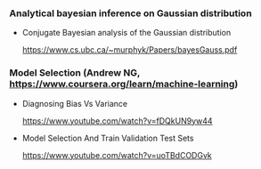### Analytical bayesian inference on Gaussian distribution
* Conjugate Bayesian analysis of the Gaussian distribution

  https://www.cs.ubc.ca/~murphyk/Papers/bayesGauss.pdf

### Model Selection (Andrew NG, https://www.coursera.org/learn/machine-learning)
* Diagnosing Bias Vs Variance

  https://www.youtube.com/watch?v=fDQkUN9yw44
* Model Selection And Train Validation Test Sets

  https://www.youtube.com/watch?v=uoTBdCODGvk
